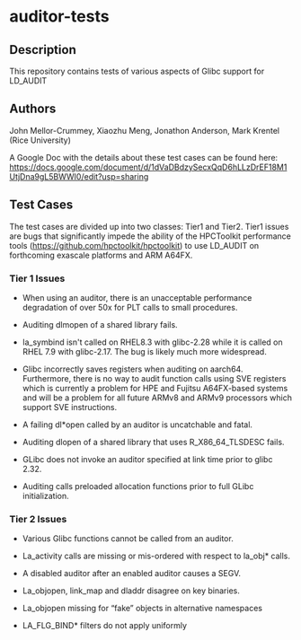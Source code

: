# auditor-tests

## Description 

This repository contains tests of various aspects of Glibc support for LD_AUDIT

## Authors

 John Mellor-Crummey, Xiaozhu Meng, Jonathon Anderson, Mark Krentel
 (Rice University)

 A Google Doc with the details about these test cases can be found here:
 https://docs.google.com/document/d/1dVaDBdzySecxQqD6hLLzDrEF18M1UtjDna9gL5BWWI0/edit?usp=sharing

## Test Cases

The test cases are divided up into two classes: Tier1 and Tier2. Tier1 issues are bugs that
significantly impede the ability of the HPCToolkit performance tools 
(https://github.com/hpctoolkit/hpctoolkit) to use LD_AUDIT on forthcoming exascale platforms 
and ARM A64FX.

### Tier 1 Issues

- When using an auditor, there is an unacceptable performance degradation
  of over 50x for PLT calls to small procedures.

- Auditing dlmopen of a shared library fails.  

- la_symbind isn't called on RHEL8.3 with glibc-2.28 while it is called on 
  RHEL 7.9 with glibc-2.17. The bug is likely much more widespread.

- Glibc incorrectly saves registers when auditing on aarch64. 
  Furthermore, there is no way to audit function calls using SVE registers which is currently a problem for 
  HPE and Fujitsu A64FX-based systems and will be a problem for all future ARMv8 and ARMv9 processors which support SVE instructions.

- A failing dl*open called by an auditor is uncatchable and fatal.

- Auditing dlopen of a shared library that uses R_X86_64_TLSDESC fails.

- GLibc does not invoke an auditor specified at link time prior to
  glibc 2.32.

- Auditing calls preloaded allocation functions prior to full GLibc initialization.

### Tier 2 Issues

- Various Glibc functions cannot be called from an auditor.

- La_activity calls are missing or mis-ordered with respect to la_obj* calls.

- A disabled auditor after an enabled auditor causes a SEGV.

- La_objopen, link_map and dladdr disagree on key binaries.

- La_objopen missing for “fake” objects in alternative namespaces

- LA_FLG_BIND* filters do not apply uniformly